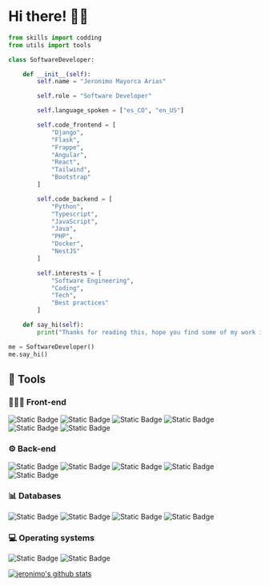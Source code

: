 # Hi there! 👋🏻
```python
from skills import codding
from utils import tools

class SoftwareDeveloper:

    def __init__(self):
        self.name = "Jeronimo Mayorca Arias"

        self.role = "Software Developer"

        self.language_spoken = ["es_CO", "en_US"]

        self.code_frontend = [
            "Django",
            "Flask",
            "Frappe",
            "Angular",
            "React",
            "Tailwind",
            "Bootstrap"
        ]

        self.code_backend = [
            "Python",
            "Typescript",
            "JavaScript",
            "Java",
            "PHP",
            "Docker",
            "NestJS"
        ]

        self.interests = [
            "Software Engineering",
            "Coding",
            "Tech",
            "Best practices"
        ]

    def say_hi(self):
        print("Thanks for reading this, hope you find some of my work interesting :) ")

me = SoftwareDeveloper()
me.say_hi()
```

## 🔧 Tools

### 👨🏼‍💻 Front-end

![Static Badge](https://img.shields.io/badge/Django-space?logo=django)
![Static Badge](https://img.shields.io/badge/Flask-gray?logo=flask)
![Static Badge](https://img.shields.io/badge/Angular-red?logo=angular)
![Static Badge](https://img.shields.io/badge/React-blue?logo=react)
![Static Badge](https://img.shields.io/badge/Tailwind-black?logo=tailwindcss)
![Static Badge](https://img.shields.io/badge/Bootstrap-cobalt?logo=bootstrap)

### ⚙️ Back-end

![Static Badge](https://img.shields.io/badge/Python-yellow?logo=python)
![Static Badge](https://img.shields.io/badge/TypeScript-white?logo=typescript)
![Static Badge](https://img.shields.io/badge/JavaScript-blue?logo=javascript)
![Static Badge](https://img.shields.io/badge/NestJS-red?logo=nestjs)
![Static Badge](https://img.shields.io/badge/Docker-black?logo=docker)

### 📊 Databases

![Static Badge](https://img.shields.io/badge/MongoDB-green?logo=mongodb)
![Static Badge](https://img.shields.io/badge/SQLite-blue?logo=sqlite)
![Static Badge](https://img.shields.io/badge/PostgreSQL-gray?logo=postgresql)
![Static Badge](https://img.shields.io/badge/MySQL-black?logo=mysql)

### 💻 Operating systems

![Static Badge](https://img.shields.io/badge/Linux-black?logo=linux)
![Static Badge](https://img.shields.io/badge/Windows-black?logo=windows)




<a href="https://github.com/jeronimomayorca"><img src="https://github-readme-stats.vercel.app/api?username=jeronimomayorca&hide_border=true&show_icons=true%20api" alt="jeronimo's github stats"></a>
